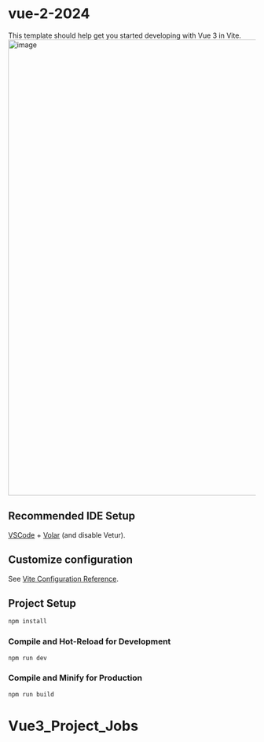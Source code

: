 # vue-2-2024

This template should help get you started developing with Vue 3 in Vite.
<img width="1697" height="928" alt="image" src="https://github.com/user-attachments/assets/4f4dbe39-0172-4ac7-8369-2662ae96bd0d" />

## Recommended IDE Setup

[VSCode](https://code.visualstudio.com/) + [Volar](https://marketplace.visualstudio.com/items?itemName=Vue.volar) (and disable Vetur).

## Customize configuration

See [Vite Configuration Reference](https://vitejs.dev/config/).

## Project Setup

```sh
npm install
```

### Compile and Hot-Reload for Development

```sh
npm run dev
```

### Compile and Minify for Production

```sh
npm run build
```
# Vue3_Project_Jobs
